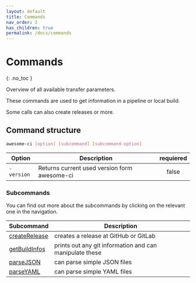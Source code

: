 ```yaml
---
layout: default
title: Commands
nav_order: 2
has_children: true
permalink: /docs/commands
---
```


# Commands
{: .no_toc }

Overview of all available transfer parameters.

These commands are used to get information in a pipeline or local build.

Some calls can also create releases or more.

## Command structure

```bash
awesome-ci [option] [subcommand] [subcommand-option]
```

| Option          | Description                                             | requiered |
| --------------- | ------------------------------------------------------- |:---------:|
| `-version`      | Returns current used version form awesome-ci            | false     |

### Subcommands

You can find out more about the subcommands by clicking on the relevant one in the navigation.

| Subcommand                                                                         | Description                                             |
| ---------------------------------------------------------------------------------- | ------------------------------------------------------- |
| [createRelease](https://eksrvb.github.io/awesome-ci/commands/createRelease.html)   | creates a release at GitHub or GitLab                   |
| [getBuildInfos](https://eksrvb.github.io/awesome-ci/commands/getBuildInfos.html)   | prints out any git information and can manipulate these |
| [parseJSON](https://eksrvb.github.io/awesome-ci/commands/parseJSON.html)           | can parse simple JSON files                             |
| [parseYAML](https://eksrvb.github.io/awesome-ci/commands/parseYAML.html)           | can parse simple YAML files                             |
